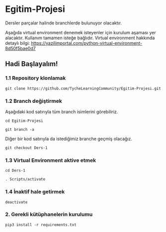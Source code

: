 # Egitim-Projesi

Dersler parçalar halinde branchlerde bulunuyor olacaktır.

Aşağıda virtual environment denemek isteyenler için kurulum aşaması yer alacaktır. Kullanım tamamen isteğe bağlıdır.
Virtual environment hakkında detaylı bilgi: https://yazilimportal.com/python-virtual-environment-8d50f5bae0d7

## Hadi Başlayalım!

### 1.1 Repository klonlamak
```
git clone https://github.com/TycheLearningCommunity/Egitim-Projesi.git
```

### 1.2 Branch değiştirmek
Aşağıdaki kod satırıyla tüm branch isimlerini görebiliriz.
```
cd Egitim-Projesi
```
```
git branch -a
```
Diğer bir kod satırıyla da istediğimiz branche geçmiş olacağız.
```
git checkout Ders-1
```

### 1.3 Virtual Environment aktive etmek
```
cd Ders-1
```
```
. Scripts/activate
```

### 1.4 İnaktif hale getirmek
```
deactivate
```

### 2. Gerekli kütüphanelerin kurulumu
```
pip3 install -r requirements.txt
```
